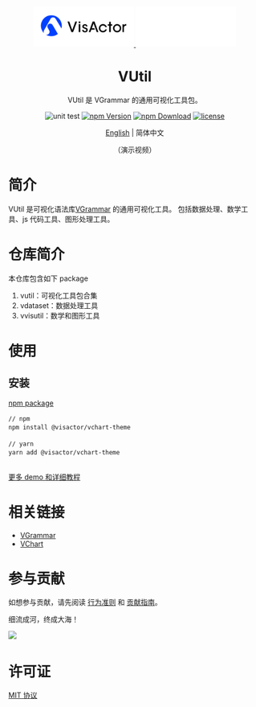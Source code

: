 <div align="center">
  <a href="https://github.com/VisActor#gh-light-mode-only" target="_blank">
    <img alt="VisActor Logo" width="200" src="https://github.com/VisActor/.github/blob/main/profile/logo_500_200_light.svg"/>
  </a>
  <a href="https://github.com/VisActor#gh-dark-mode-only" target="_blank">
    <img alt="VisActor Logo" width="200" src="https://github.com/VisActor/.github/blob/main/profile/logo_500_200_dark.svg"/>
  </a>
</div>

<div align="center">
  <h1>VUtil</h1>
</div>

<div align="center">

VUtil 是 VGrammar 的通用可视化工具包。

![unit test](https://github.com/visactor/vutil/actions/workflows/unit-test.yml/badge.svg?event=push)
[![npm Version](https://img.shields.io/npm/v/@visactor/vchart-theme.svg)](https://www.npmjs.com/package/@visactor/vchart-theme)
[![npm Download](https://img.shields.io/npm/dm/@visactor/vchart-theme.svg)](https://www.npmjs.com/package/@visactor/vchart-theme)
[![license](https://img.shields.io/badge/license-MIT-blue.svg)](https://github.com/visactor/vutil/blob/main/LICENSE)

</div>

<div align="center">

[English](./README.md) | 简体中文

</div>

<div align="center">

（演示视频）

</div>

# 简介

VUtil 是可视化语法库[VGrammar](https://github.com/VisActor/VGrammar) 的通用可视化工具。 包括数据处理、数学工具、js 代码工具、图形处理工具。

# 仓库简介

本仓库包含如下 package

1. vutil：可视化工具包合集
2. vdataset：数据处理工具
3. vvisutil：数学和图形工具

# 使用

## 安装

[npm package](https://www.npmjs.com/package/@visactor/vutil)

```bash
// npm
npm install @visactor/vchart-theme

// yarn
yarn add @visactor/vchart-theme
```

##

[更多 demo 和详细教程](https://visactor.io/vutil)

# 相关链接

- [VGrammar](https://github.com/VisActor/VGrammar)
- [VChart](https://visactor.io/vchart)

# 参与贡献

如想参与贡献，请先阅读 [行为准则](./CODE_OF_CONDUCT.md) 和 [贡献指南](./CONTRIBUTING.zh-CN.md)。

细流成河，终成大海！

<a href="https://github.com/visactor/vutil/graphs/contributors"><img src="https://contrib.rocks/image?repo=visactor/vutil" /></a>

# 许可证

[MIT 协议](./LICENSE)
